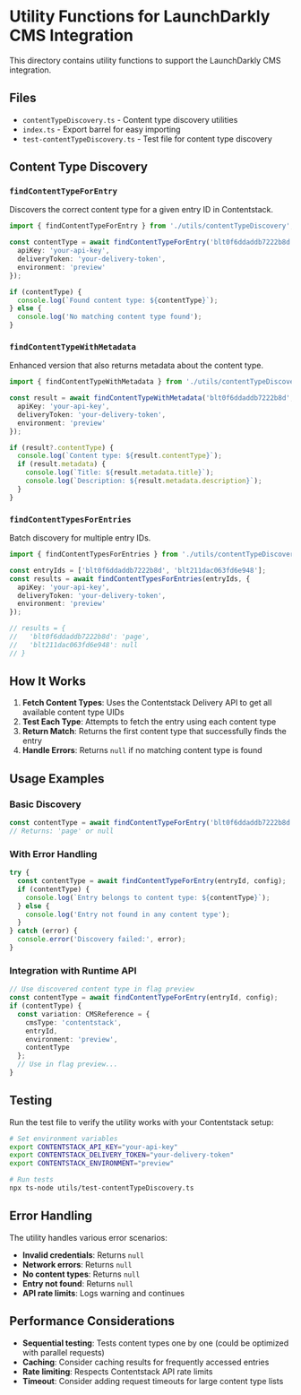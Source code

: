 # Utility Functions for LaunchDarkly CMS Integration

This directory contains utility functions to support the LaunchDarkly CMS integration.

## Files

- `contentTypeDiscovery.ts` - Content type discovery utilities
- `index.ts` - Export barrel for easy importing
- `test-contentTypeDiscovery.ts` - Test file for content type discovery

## Content Type Discovery

### `findContentTypeForEntry`

Discovers the correct content type for a given entry ID in Contentstack.

```typescript
import { findContentTypeForEntry } from './utils/contentTypeDiscovery';

const contentType = await findContentTypeForEntry('blt0f6ddaddb7222b8d', {
  apiKey: 'your-api-key',
  deliveryToken: 'your-delivery-token',
  environment: 'preview'
});

if (contentType) {
  console.log(`Found content type: ${contentType}`);
} else {
  console.log('No matching content type found');
}
```

### `findContentTypeWithMetadata`

Enhanced version that also returns metadata about the content type.

```typescript
import { findContentTypeWithMetadata } from './utils/contentTypeDiscovery';

const result = await findContentTypeWithMetadata('blt0f6ddaddb7222b8d', {
  apiKey: 'your-api-key',
  deliveryToken: 'your-delivery-token',
  environment: 'preview'
});

if (result?.contentType) {
  console.log(`Content type: ${result.contentType}`);
  if (result.metadata) {
    console.log(`Title: ${result.metadata.title}`);
    console.log(`Description: ${result.metadata.description}`);
  }
}
```

### `findContentTypesForEntries`

Batch discovery for multiple entry IDs.

```typescript
import { findContentTypesForEntries } from './utils/contentTypeDiscovery';

const entryIds = ['blt0f6ddaddb7222b8d', 'blt211dac063fd6e948'];
const results = await findContentTypesForEntries(entryIds, {
  apiKey: 'your-api-key',
  deliveryToken: 'your-delivery-token',
  environment: 'preview'
});

// results = {
//   'blt0f6ddaddb7222b8d': 'page',
//   'blt211dac063fd6e948': null
// }
```

## How It Works

1. **Fetch Content Types**: Uses the Contentstack Delivery API to get all available content type UIDs
2. **Test Each Type**: Attempts to fetch the entry using each content type
3. **Return Match**: Returns the first content type that successfully finds the entry
4. **Handle Errors**: Returns `null` if no matching content type is found

## Usage Examples

### Basic Discovery

```typescript
const contentType = await findContentTypeForEntry('blt0f6ddaddb7222b8d', config);
// Returns: 'page' or null
```

### With Error Handling

```typescript
try {
  const contentType = await findContentTypeForEntry(entryId, config);
  if (contentType) {
    console.log(`Entry belongs to content type: ${contentType}`);
  } else {
    console.log('Entry not found in any content type');
  }
} catch (error) {
  console.error('Discovery failed:', error);
}
```

### Integration with Runtime API

```typescript
// Use discovered content type in flag preview
const contentType = await findContentTypeForEntry(entryId, config);
if (contentType) {
  const variation: CMSReference = {
    cmsType: 'contentstack',
    entryId,
    environment: 'preview',
    contentType
  };
  // Use in flag preview...
}
```

## Testing

Run the test file to verify the utility works with your Contentstack setup:

```bash
# Set environment variables
export CONTENTSTACK_API_KEY="your-api-key"
export CONTENTSTACK_DELIVERY_TOKEN="your-delivery-token"
export CONTENTSTACK_ENVIRONMENT="preview"

# Run tests
npx ts-node utils/test-contentTypeDiscovery.ts
```

## Error Handling

The utility handles various error scenarios:

- **Invalid credentials**: Returns `null`
- **Network errors**: Returns `null`
- **No content types**: Returns `null`
- **Entry not found**: Returns `null`
- **API rate limits**: Logs warning and continues

## Performance Considerations

- **Sequential testing**: Tests content types one by one (could be optimized with parallel requests)
- **Caching**: Consider caching results for frequently accessed entries
- **Rate limiting**: Respects Contentstack API rate limits
- **Timeout**: Consider adding request timeouts for large content type lists 